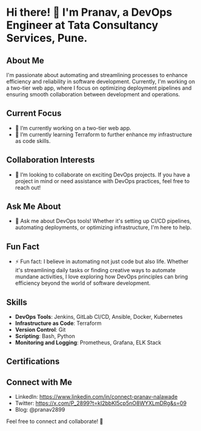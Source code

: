 # Hi there! 👋 I'm Pranav, a DevOps Engineer at Tata Consultancy Services, Pune.

## About Me
I'm passionate about automating and streamlining processes to enhance efficiency and reliability in software development. Currently, I'm working on a two-tier web app, where I focus on optimizing deployment pipelines and ensuring smooth collaboration between development and operations.

## Current Focus
- 🔭 I’m currently working on a two-tier web app.
- 🌱 I’m currently learning Terraform to further enhance my infrastructure as code skills.

## Collaboration Interests
- 👯 I’m looking to collaborate on exciting DevOps projects. If you have a project in mind or need assistance with DevOps practices, feel free to reach out!

## Ask Me About
- 💬 Ask me about DevOps tools! Whether it's setting up CI/CD pipelines, automating deployments, or optimizing infrastructure, I'm here to help.

## Fun Fact
- ⚡ Fun fact: I believe in automating not just code but also life. Whether it's streamlining daily tasks or finding creative ways to automate mundane activities, I love exploring how DevOps principles can bring efficiency beyond the world of software development.

## Skills

- **DevOps Tools**: Jenkins, GitLab CI/CD, Ansible, Docker, Kubernetes
- **Infrastructure as Code**: Terraform
- **Version Control**: Git
- **Scripting**: Bash, Python
- **Monitoring and Logging**: Prometheus, Grafana, ELK Stack

## Certifications


## Connect with Me

- LinkedIn: https://www.linkedin.com/in/connect-pranav-nalawade
- Twitter: https://x.com/P_2899?t=kI2bbKI5cp5nO8WYXLmDRg&s=09
- Blog: @pranav2899

Feel free to connect and collaborate! 🚀
